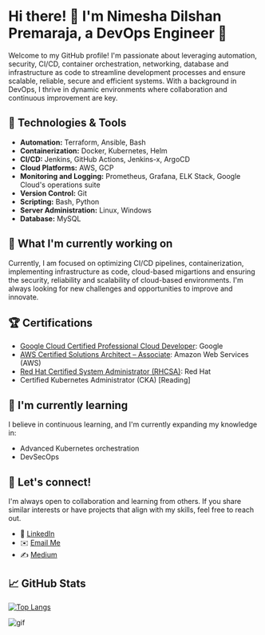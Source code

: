 # Hi there! 👋 I'm Nimesha Dilshan Premaraja, a DevOps Engineer 🚀

Welcome to my GitHub profile! I'm passionate about leveraging automation, security, CI/CD, container orchestration, networking, database and infrastructure as code to streamline development processes and ensure scalable, reliable, secure and efficient systems. With a background in DevOps, I thrive in dynamic environments where collaboration and continuous improvement are key.


## 🔧 Technologies & Tools

- **Automation:** Terraform, Ansible, Bash
- **Containerization:** Docker, Kubernetes, Helm
- **CI/CD:** Jenkins, GitHub Actions, Jenkins-x, ArgoCD
- **Cloud Platforms:** AWS, GCP
- **Monitoring and Logging:** Prometheus, Grafana, ELK Stack, Google Cloud's operations suite
- **Version Control:** Git
- **Scripting:** Bash, Python
- **Server Administration:** Linux, Windows
- **Database:** MySQL

## 🚀 What I'm currently working on

Currently, I am focused on optimizing CI/CD pipelines, containerization, implementing infrastructure as code, cloud-based migartions and ensuring the security, reliability and scalability of cloud-based environments. I'm always looking for new challenges and opportunities to improve and innovate.

## 🏆 Certifications

- [Google Cloud Certified Professional Cloud Developer](https://www.credential.net/605127b0-4664-4860-99d0-f5ce1b23de34): Google
- [AWS Certified Solutions Architect – Associate](https://www.credly.com/badges/e08f80b4-3803-485b-b702-65024e20c15c?source=linked_in_profile): Amazon Web Services (AWS)
- [Red Hat Certified System Administrator (RHCSA)](https://rhtapps.redhat.com/certifications/badge/verify/QIS37AJFTBF2NM3JYC64ZE6GWEAEQU3CUPSQX2KSDXT6RW46LQ3T7ULZ55KZZ56SKO7EQ3ETTLYZQ4U5NQYTCNA62RUWOCM34WWBUYQ=): Red Hat
- Certified Kubernetes Administrator (CKA) [Reading]


## 🌱 I'm currently learning

I believe in continuous learning, and I'm currently expanding my knowledge in:

- Advanced Kubernetes orchestration
- DevSecOps

## 👯 Let's connect!

I'm always open to collaboration and learning from others. If you share similar interests or have projects that align with my skills, feel free to reach out.

- 💬 [LinkedIn](https://www.linkedin.com/in/nimesha-dilshan-6103a0191/)
- ✉️ [Email Me](mailto:nimeshadilshanpm@gmail.com)
- ✍️ [Medium](https://medium.com/@pmndilshan)


## 📈 GitHub Stats

<!-- ![Your GitHub Stats](https://github-readme-stats.vercel.app/api?username=NimeshaDil&show_icons=true&hide=contribs,issues) -->

[![Top Langs](https://github-readme-stats.vercel.app/api/top-langs/?username=NimeshaDil&layout=compact)](https://github.com/anuraghazra/github-readme-stats)

<!-- [![GitHub Streak](https://github-readme-streak-stats.herokuapp.com/?user=NimeshaDil)](https://github.com/DenverCoder1/github-readme-streak-stats) -->

<!-- [![GitHub Trophies](https://github-profile-trophy.vercel.app/?username=NimeshaDil)](https://github.com/ryo-ma/github-profile-trophy) -->



 <!-- ## 📝 Latest Blog Posts -->

<!-- BLOG-POST-LIST:START -->
<!-- - [Title of Blog Post 1](link-to-blog-post-1)
- [Title of Blog Post 2](link-to-blog-post-2) -->
<!-- BLOG-POST-LIST:END -->

![gif](https://images-wixmp-ed30a86b8c4ca887773594c2.wixmp.com/f/3f6c4afc-7680-42d7-9859-ce7d521c2f37/dcei9fh-e06b7871-ec40-4b6f-a30e-7ba56b0ca82d.gif?token=eyJ0eXAiOiJKV1QiLCJhbGciOiJIUzI1NiJ9.eyJzdWIiOiJ1cm46YXBwOjdlMGQxODg5ODIyNjQzNzNhNWYwZDQxNWVhMGQyNmUwIiwiaXNzIjoidXJuOmFwcDo3ZTBkMTg4OTgyMjY0MzczYTVmMGQ0MTVlYTBkMjZlMCIsIm9iaiI6W1t7InBhdGgiOiJcL2ZcLzNmNmM0YWZjLTc2ODAtNDJkNy05ODU5LWNlN2Q1MjFjMmYzN1wvZGNlaTlmaC1lMDZiNzg3MS1lYzQwLTRiNmYtYTMwZS03YmE1NmIwY2E4MmQuZ2lmIn1dXSwiYXVkIjpbInVybjpzZXJ2aWNlOmZpbGUuZG93bmxvYWQiXX0.m0pGw0Y-8PZLUP-MIIbkKwSBfXX6F0onvlpA3qbruVs)

